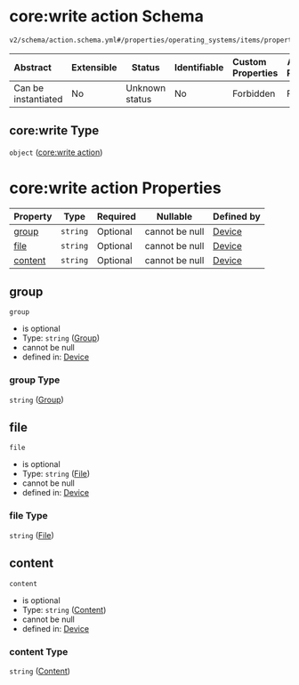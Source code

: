 # core:write action Schema

```txt
v2/schema/action.schema.yml#/properties/operating_systems/items/properties/steps/items/properties/actions/items/oneOf/22/properties/core:write
```




| Abstract            | Extensible | Status         | Identifiable | Custom Properties | Additional Properties | Access Restrictions | Defined In                                                           |
| :------------------ | ---------- | -------------- | ------------ | :---------------- | --------------------- | ------------------- | -------------------------------------------------------------------- |
| Can be instantiated | No         | Unknown status | No           | Forbidden         | Forbidden             | none                | [device.schema.json\*](../device.schema.json "open original schema") |

## core:write Type

`object` ([core:write action](device-properties-operating-systems-operating-system-properties-steps-step-properties-group-step-action-oneof-corewrite-action-properties-corewrite-action.md))

# core:write action Properties

| Property            | Type     | Required | Nullable       | Defined by                                                                                                                                                                                                                                                                                                                                                     |
| :------------------ | -------- | -------- | -------------- | :------------------------------------------------------------------------------------------------------------------------------------------------------------------------------------------------------------------------------------------------------------------------------------------------------------------------------------------------------------- |
| [group](#group)     | `string` | Optional | cannot be null | [Device](device-properties-operating-systems-operating-system-properties-steps-step-properties-group-step-action-oneof-corewrite-action-properties-corewrite-action-properties-group.md "v2/schema/action.schema.yml#/properties/operating_systems/items/properties/steps/items/properties/actions/items/oneOf/22/properties/core:write/properties/group")     |
| [file](#file)       | `string` | Optional | cannot be null | [Device](device-properties-operating-systems-operating-system-properties-steps-step-properties-group-step-action-oneof-corewrite-action-properties-corewrite-action-properties-file.md "v2/schema/action.schema.yml#/properties/operating_systems/items/properties/steps/items/properties/actions/items/oneOf/22/properties/core:write/properties/file")       |
| [content](#content) | `string` | Optional | cannot be null | [Device](device-properties-operating-systems-operating-system-properties-steps-step-properties-group-step-action-oneof-corewrite-action-properties-corewrite-action-properties-content.md "v2/schema/action.schema.yml#/properties/operating_systems/items/properties/steps/items/properties/actions/items/oneOf/22/properties/core:write/properties/content") |

## group




`group`

-   is optional
-   Type: `string` ([Group](device-properties-operating-systems-operating-system-properties-steps-step-properties-group-step-action-oneof-corewrite-action-properties-corewrite-action-properties-group.md))
-   cannot be null
-   defined in: [Device](device-properties-operating-systems-operating-system-properties-steps-step-properties-group-step-action-oneof-corewrite-action-properties-corewrite-action-properties-group.md "v2/schema/action.schema.yml#/properties/operating_systems/items/properties/steps/items/properties/actions/items/oneOf/22/properties/core:write/properties/group")

### group Type

`string` ([Group](device-properties-operating-systems-operating-system-properties-steps-step-properties-group-step-action-oneof-corewrite-action-properties-corewrite-action-properties-group.md))

## file




`file`

-   is optional
-   Type: `string` ([File](device-properties-operating-systems-operating-system-properties-steps-step-properties-group-step-action-oneof-corewrite-action-properties-corewrite-action-properties-file.md))
-   cannot be null
-   defined in: [Device](device-properties-operating-systems-operating-system-properties-steps-step-properties-group-step-action-oneof-corewrite-action-properties-corewrite-action-properties-file.md "v2/schema/action.schema.yml#/properties/operating_systems/items/properties/steps/items/properties/actions/items/oneOf/22/properties/core:write/properties/file")

### file Type

`string` ([File](device-properties-operating-systems-operating-system-properties-steps-step-properties-group-step-action-oneof-corewrite-action-properties-corewrite-action-properties-file.md))

## content




`content`

-   is optional
-   Type: `string` ([Content](device-properties-operating-systems-operating-system-properties-steps-step-properties-group-step-action-oneof-corewrite-action-properties-corewrite-action-properties-content.md))
-   cannot be null
-   defined in: [Device](device-properties-operating-systems-operating-system-properties-steps-step-properties-group-step-action-oneof-corewrite-action-properties-corewrite-action-properties-content.md "v2/schema/action.schema.yml#/properties/operating_systems/items/properties/steps/items/properties/actions/items/oneOf/22/properties/core:write/properties/content")

### content Type

`string` ([Content](device-properties-operating-systems-operating-system-properties-steps-step-properties-group-step-action-oneof-corewrite-action-properties-corewrite-action-properties-content.md))
